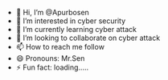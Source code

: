 - 👋 Hi, I’m @Apurbosen
- 👀 I’m interested in cyber security 
- 🌱 I’m currently learning cyber attack 
- 💞️ I’m looking to collaborate on cyber attack 
- 📫 How to reach me follow 
- 😄 Pronouns: Mr.Sen
- ⚡ Fun fact: loading..... 

<!---
Apurbosen/Apurbosen is a ✨ special ✨ repository because its `README.md` (this file) appears on your GitHub profile.
You can click the Preview link to take a look at your changes.
--->
